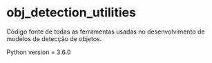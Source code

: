 # obj_detection_utilities
Código fonte de todas as ferramentas usadas no desenvolvimento de modelos de detecção de objetos.

Python version = 3.6.0
